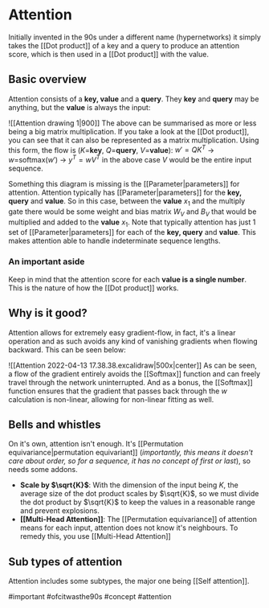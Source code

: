 # Attention

Initially invented in the 90s under a different name (hypernetworks) it simply takes the [[Dot product]] of a key and a query to produce an attention score, which is then used in a [[Dot product]] with the value.

## Basic overview
Attention consists of a **key, value** and a **query**. They **key** and **query** may be anything, but the **value** is always the input:

![[Attention drawing 1|900]]
The above can be summarised as more or less being a big matrix multiplication. If you take a look at the [[Dot product]], you can see that it can also be represented as a matrix multiplication. Using this form, the flow is ($K$=**key**, $Q$=**query**, $V$=**value**): 
$w'=QK^T$ -> $w=$softmax($w'$) -> $y^T=wV^T$
in the above case $V$ would be the entire input sequence.

Something this diagram is missing is the [[Parameter|parameters]] for attention. Attention typically has [[Parameter|parameters]] for the **key, query** and **value**. So in this case, between the **value** $x_1$ and the multiply gate there would be some weight and bias matrix $W_V$ and $B_V$ that would be multiplied and added to the **value** $x_1$. Note that typically attention has just 1 set of [[Parameter|parameters]] for each of the **key, query** and **value**. This makes attention able to handle indeterminate sequence lengths.

### An important aside
Keep in mind that the attention score for each **value is a single number**. This is the nature of how the [[Dot product]] works.

## Why is it good?
Attention allows for extremely easy gradient-flow, in fact, it's a linear operation and as such avoids any kind of vanishing gradients when flowing backward. This can be seen below:

![[Attention 2022-04-13 17.38.38.excalidraw|500x|center]]
As can be seen, a flow of the gradient entirely avoids the [[Softmax]] function and can freely travel through the network uninterrupted. And as a bonus, the [[Softmax]] function ensures that the gradient that passes back through the $w$ calculation is non-linear, allowing for non-linear fitting as well.

## Bells and whistles
On it's own, attention isn't enough. It's [[Permutation equivariance|permutation equivariant]] (*importantly, this means it doesn't care about order, so for a sequence, it has no concept of first or last*), so needs some addons.

- **Scale by $\sqrt{K}$**: With the dimension of the input being $K$, the average size of the dot product scales by $\sqrt{K}$, so we must divide the dot product by $\sqrt{K}$ to keep the values in a reasonable range and prevent explosions.
- **[[Multi-Head Attention]]**: The [[Permutation equivariance]] of attention means for each input, attention does not know it's neighbours. To remedy this, you use [[Multi-Head Attention]]


## Sub types of attention
Attention includes some subtypes, the major one being [[Self attention]]. 

#important
#ofcitwasthe90s
#concept
#attention